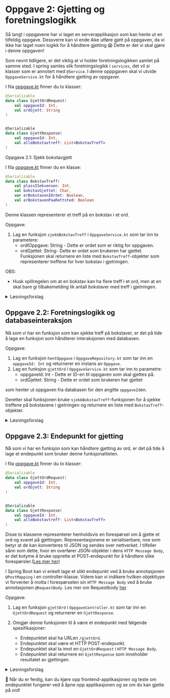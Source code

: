 # Oppgave 2: Gjetting og foretningslogikk

Så langt i oppgavene har vi laget en serverapplikasjon som kan hente ut en tilfeldig oppgave.
Dessverre kan vi ende ikke utføre gjett på oppgaven, da vi ikke har laget noen logikk for å håndtere gjetting 😱
Dette er det vi skal gjøre i denne oppgaven!

Som nevnt tidligere, er det viktig at vi holder foretningslogikken samlet på samme sted. I spring
samles slik foretningslogikk i `services`, det vil si klasser som er annotert med `@Service`.
I denne opppgaven skal vi utvide `OppgaveService.kt` for å håndtere gjetting av oppgaver.

I fila [oppgave.kt](../shared/src/main/kotlin/no/bekk/kordle/shared/dto/oppgave.kt) finner du to klasser:

```kotlin
@Serializable
data class GjettOrdRequest(
    val oppgaveId: Int,
    val ordGjett: String
)


@Serializable
data class GjettResponse(
    val oppgaveId: Int,
    val alleBokstavtreff: List<BokstavTreff>
)
```

Oppgave 2.1: Sjekk bokstavgjett

I fila [oppgave.kt](../shared/src/main/kotlin/no/bekk/kordle/shared/dto/oppgave.kt) finner du en klasse:

```kotlin
@Serializable
data class BokstavTreff(
    val plassISekvensen: Int,
    val bokstavGjettet: Char,
    var erBokstavenIOrdet: Boolean,
    val erBokstavenPaaRettsted: Boolean
)
```

Denne klassen representerer et treff på en bokstav i et ord.

Oppgave:

1. Lag en funksjon `sjekkBokstavTreff` i `OppgaveService.kt` som tar inn to parametere:
    - ordIOppgave: String - Dette er ordet som er riktig for oppgaven.
    - ordGjettet: String- Dette er ordet som brukeren har gjettet.
      Funksjonen skal returnere en liste med `BokstavTreff`-objekter som representerer treffene for hver bokstav i
      gjetningen.

OBS:

- Husk spillregelen om at en bokstav kan ha flere treff i et ord, men at en skal bare gi tilbakemelding lik antall
  bokstaver med treff i gjetningen.

<details>
<summary> Løsningsforslag </summary>

```kotlin
private fun sjekkBokstavTreff(
    ordIOppgave: String,
    ordGjettet: String
): List<BokstavTreff> {
    val ordIOppgaveListe: MutableList<Char?> = ordIOppgave.lowercase().map { it }.toMutableList()
    val treff = ordGjettet.lowercase().mapIndexed { index, bokstav ->
        val hit = ordIOppgave[index] == bokstav
        if (hit) {
            ordIOppgaveListe[index] = null // Fjerner bokstaven fra ordet for å unngå dobbelttelling
        }
        BokstavTreff(
            plassISekvensen = index,
            bokstavGjettet = bokstav,
            erBokstavenIOrdet = hit,
            erBokstavenPaaRettsted = hit
        )
    }
    treff.forEachIndexed { index, treff ->
        if (treff.erBokstavenPaaRettsted) return@forEachIndexed
        val hitIndex = ordIOppgave.indexOfFirst { it == treff.bokstavGjettet }
        if (hitIndex != -1) {
            treff.erBokstavenIOrdet = true
            ordIOppgaveListe[hitIndex] = null
        }
    }
    return treff
}
```

</details>

## Oppgave 2.2: Foretningslogikk og databaseinteraksjon

Nå som vi har en funksjon som kan sjekke treff på bokstaver, er det på tide å lage en funksjon som håndterer
interaksjonen med databasen.

Oppgave:

1. Lag en funksjon `hentOppgave` i `OppgaveRepository.kt` som tar inn en `oppgaveId: Int` og returnerer en instans av
   `Oppgave`.
2. Lag en funksjon `gjettOrd` i `OppgaveService.kt` som tar inn to parametre:
    - oppgaveId: Int - Dette er ID-en til oppgaven som skal gjettes på.
    - ordGjettet: String - Dette er ordet som brukeren har gjettet

som henter ut oppgaven fra databasen for den angitte `oppgaveId`en.

Deretter skal funksjonen bruke `sjekkBokstavTreff`-funksjonen for å sjekke treffene på bokstavene i gjetningen
og returnere en liste med `BokstavTreff`-objekter.

<details>
<summary> Løsningsforslag </summary>

Oppgave 1:

```kotlin
    fun hentOppgave(oppgaveId: Int): Oppgave {
    return jdbcTemplate.query(
        """
                |SELECT * FROM OPPGAVE
                |WHERE ID = :id
            """.trimMargin(),
        MapSqlParameterSource(
            mapOf(
                "id" to oppgaveId,
            )
        ),
        DataClassRowMapper(Oppgave::class.java)
    ).first()
}
```

Oppgave 2:

```kotlin
fun gjettOrd(oppgaveId: Int, ordGjettet: String): List<BokstavTreff> {
    val oppgaveGjettetPaa = oppgaveRepository.hentOppgave(oppgaveId)
    val bokstavTreff = sjekkBokstavTreff(
        ordIOppgave = oppgaveGjettetPaa.ord,
        ordGjettet = ordGjettet
    )
    return bokstavTreff
}
```

</details>

## Oppgave 2.3: Endepunkt for gjetting

Nå som vi har en funksjon som kan håndtere gjetting av ord, er det på tide å lage et endepunkt som bruker denne
funksjonaliteten.

I fila [oppgave.kt](../shared/src/main/kotlin/no/bekk/kordle/shared/dto/oppgave.kt) finner du to klasser:

```kotlin
@Serializable
data class GjettOrdRequest(
    val oppgaveId: Int,
    val ordGjett: String
)


@Serializable
data class GjettResponse(
    val oppgaveId: Int,
    val alleBokstavtreff: List<BokstavTreff>
)
```

Disse to klassene representerer henholdsvis en forespørsel om å gjette et ord og svaret på gjettingen.
Representasjonene er serialiserbare, noe som betyr at de kan konverteres til JSON og sendes over nettverket.
I tilfeller sånn som dette, hvor en overfører JSON-objekter i dens `HTTP Message Body`, er det kotyme å bruke opprette
et POST-endepunkt for å håndtere slike
forespørsler.([Les mer her](https://developer.mozilla.org/en-US/docs/Web/HTTP/Reference/Methods/POST))

I Spring Boot kan vi enkelt lage et slikt endepunkt ved å bruke annotasjonen `@PostMapping` i en controller-klasse.
Videre kan vi indikere hvilken objekttype vi forventer å motta i forespørselen sin `HTTP Message Body`  ved å bruke
annotasjonen `@RequestBody`. Les mer om
Requestbody [her](https://docs.spring.io/spring-framework/reference/web/webflux/controller/ann-methods/requestbody.html)

Oppgave:

1. Lag en funksjon `gjettOrd` i `OppgaveController.kt` som tar inn en `GjettOrdRequest` og returnerer en
   `GjettResponse`.

2. Omgjør denne funksjonen til å være et endepunkt med følgende spesifikasjoner:
    - Endepunktet skal ha URLen `/gjettOrd`.
    - Endepunktet skal være et HTTP POST-endepunkt.
    - Endepunktet skal ta imot en `GjettOrdRequest` i `HTTP Message Body`.
    - Endepunktet skal returnere en `GjettResponse` som inneholder resultatet av gjettingen.

<details>
<summary> Løsningsforslag </summary>

Oppgave 1:

```kotlin
 fun gjettOrd(gjettOrdRequest: GjettOrdRequest): GjettResponse {
    val bokstavTreff = oppgaveService.gjettOrd(
        oppgaveId = gjettOrdRequest.oppgaveId,
        ordGjettet = gjettOrdRequest.ordGjett
    )
    val gjettResponse = GjettResponse(
        oppgaveId = gjettOrdRequest.oppgaveId,
        alleBokstavtreff = bokstavTreff
    )
    return gjettResponse
}
```

Oppgave 2:

```kotlin
@PostMapping("/gjettOrd")
fun gjettOrd(@RequestBody gjettOrdRequest: GjettOrdRequest): GjettResponse {
    val bokstavTreff = oppgaveService.gjettOrd(
        oppgaveId = gjettOrdRequest.oppgaveId,
        ordGjettet = gjettOrdRequest.ordGjett
    )
    val gjettResponse = GjettResponse(
        oppgaveId = gjettOrdRequest.oppgaveId,
        alleBokstavtreff = bokstavTreff
    )
    return gjettResponse
}
```

</details>

🧪 Når du er ferdig, kan du kjøre opp frontend-applikasjonen og teste om endepunktet fungerer ved å åpne opp
applikasjonen og se om du kan gjette på ord! 

